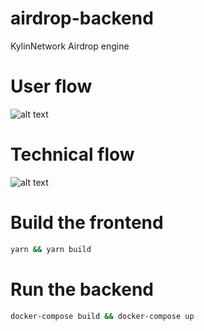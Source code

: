 # airdrop-backend
KylinNetwork Airdrop engine

# User flow
![alt text](https://github.com/Kylin-Network/airdrop/blob/main/doc/user_flow.jpg?raw=true)

# Technical flow
![alt text](https://github.com/Kylin-Network/airdrop/blob/main/doc/tech_flow.jpg?raw=true)

# Build the frontend
```bash
yarn && yarn build
```

# Run the backend
```bash
docker-compose build && docker-compose up
```
